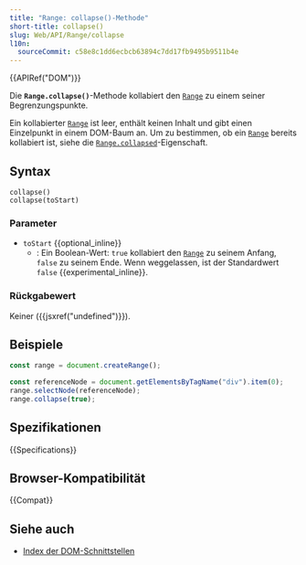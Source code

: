```yaml
---
title: "Range: collapse()-Methode"
short-title: collapse()
slug: Web/API/Range/collapse
l10n:
  sourceCommit: c58e8c1dd6ecbcb63894c7dd17fb9495b9511b4e
---
```


{{APIRef("DOM")}}

Die **`Range.collapse()`**-Methode kollabiert den
[`Range`](/de/docs/Web/API/Range) zu einem seiner Begrenzungspunkte.

Ein kollabierter [`Range`](/de/docs/Web/API/Range) ist leer, enthält keinen Inhalt und gibt einen Einzelpunkt in einem DOM-Baum an. Um zu bestimmen, ob ein [`Range`](/de/docs/Web/API/Range) bereits kollabiert ist, siehe die [`Range.collapsed`](/de/docs/Web/API/Range/collapsed)-Eigenschaft.

## Syntax

```js-nolint
collapse()
collapse(toStart)
```

### Parameter

- `toStart` {{optional_inline}}
  - : Ein Boolean-Wert: `true` kollabiert den [`Range`](/de/docs/Web/API/Range)
    zu seinem Anfang, `false` zu seinem Ende. Wenn weggelassen, ist der Standardwert
    `false` {{experimental_inline}}.

### Rückgabewert

Keiner ({{jsxref("undefined")}}).

## Beispiele

```js
const range = document.createRange();

const referenceNode = document.getElementsByTagName("div").item(0);
range.selectNode(referenceNode);
range.collapse(true);
```

## Spezifikationen

{{Specifications}}

## Browser-Kompatibilität

{{Compat}}

## Siehe auch

- [Index der DOM-Schnittstellen](/de/docs/Web/API/Document_Object_Model)
